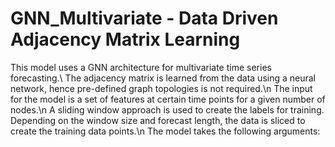 # GNN_Multivariate - Data Driven Adjacency Matrix Learning
This model uses a GNN architecture for multivariate time series forecasting.\\
The adjacency matrix is learned from the data using a neural network, hence pre-defined graph topologies is not required.\n
The input for the model is a set of features at certain time points for a given number of nodes.\n
A sliding window approach is used to create the labels for training. Depending on the window size and forecast length, the data is sliced to create the training data points.\n
The model takes the following arguments:
